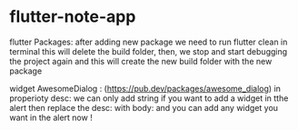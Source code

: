 # flutter-note-app


flutter Packages:
after adding new package we need to run flutter clean in terminal
this will delete the build folder, then, we stop and start debugging the project again
and this will create the new build folder with the new package

widget AwesomeDialog : (https://pub.dev/packages/awesome_dialog)
in properioty desc: we can only add string
if you want to add a widget in tthe alert then replace the desc: with body: 
and you can add any widget you want in the alert now !
